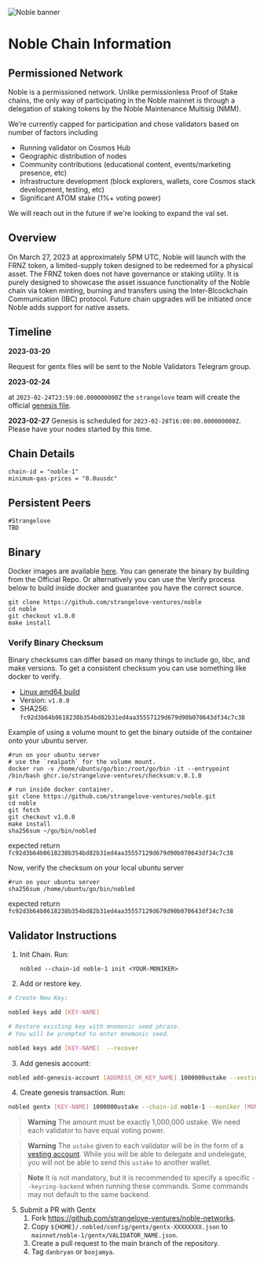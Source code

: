 ![Noble banner](https://raw.githubusercontent.com/strangelove-ventures/noble-networks/main/Twitter_Banner.png)
# Noble Chain Information

## Permissioned Network  
Noble is a permissioned network. Unlike permissionless Proof of Stake chains, the only way of participating in the Noble mainnet is through a delegation of staking tokens by the Noble Maintenance Multisig (NMM). 

 We’re currently capped for participation and chose validators based on number of factors including 
- Running validator on Cosmos Hub 
- Geographic distribution of nodes 
- Community contributions (educational content, events/marketing presence, etc) 
- Infrastructure development (block explorers, wallets, core Cosmos stack development, testing, etc) 
- Significant ATOM stake (1%+ voting power)

We will reach out in the future if we're looking to expand the val set.

## Overview
On March 27, 2023 at approximately 5PM UTC, Noble will launch with the FRNZ token, a limited-supply token designed to be redeemed for a physical asset. The FRNZ token does not have governance or staking utility. It is purely designed to showcase the asset issuance functionality of the Noble chain via token minting, burning and transfers using the Inter-Blcockchain Communication (IBC) protocol. Future chain upgrades will be initiated once Noble adds support for native assets. 

## Timeline

**2023-03-20** 

Request for gentx files will be sent to the Noble Validators Telegram group.

**2023-02-24** 

at `2023-02-24T23:59:00.000000000Z` the `strangelove` team will create the official [genesis file](https://raw.githubusercontent.com/strangelove-ventures/noble-networks/main/mainnet/noble-1/genesis.json). 

**2023-02-27** 
Genesis is scheduled for `2023-02-28T16:00:00.000000000Z`.  Please have your nodes started by this time.

## Chain Details
```
chain-id = "noble-1"
minimum-gas-prices = "0.0uusdc"
```
## Persistent Peers
```
#Strangelove
TBD
```

## Binary

Docker images are available [here](https://github.com/strangelove-ventures/noble/pkgs/container/noble/72469688?tag=v1.0.0). You can generate the binary by building from the Official Repo. Or alternatively you can use the Verify process below to build inside docker and guarantee you have the correct source.

```
git clone https://github.com/strangelove-ventures/noble
cd noble
git checkout v1.0.0
make install
```
### Verify Binary Checksum
Binary checksums can differ based on many things to include go, libc, and make versions. To get a consistent checksum you can use something like docker to verify.

  * [Linux amd64 build](nobled)
  * Version: `v1.0.0`
  * SHA256: `fc92d3b64b0618238b354bd82b31ed4aa35557129d679d90b070643df34c7c38`

  Example of using a volume mount to get the binary outside of the container onto your ubuntu server.
  ```
  #run on your ubuntu server
  # use the `realpath` for the volume mount.
  docker run -v /home/ubuntu/go/bin:/root/go/bin -it --entrypoint /bin/bash ghcr.io/strangelove-ventures/checksum:v.0.1.0
  ```
  ```
  # run inside docker container.
  git clone https://github.com/strangelove-ventures/noble.git
  cd noble
  git fetch
  git checkout v1.0.0
  make install
  sha256sum ~/go/bin/nobled
  ```
  expected return `fc92d3b64b0618238b354bd82b31ed4aa35557129d679d90b070643df34c7c38`  
  
  Now, verify the checksum on your local ubuntu server  
  ```
  #run on your ubuntu server
  sha256sum /home/ubuntu/go/bin/nobled
  ```
  expected return `fc92d3b64b0618238b354bd82b31ed4aa35557129d679d90b070643df34c7c38` 

## Validator Instructions

1) Init Chain. Run:

    `nobled --chain-id noble-1 init <YOUR-MONIKER>`

2) Add or restore key.
```bash
# Create New Key:

nobled keys add [KEY-NAME] 

# Restore existing key with mnemonic seed phrase. 
# You will be prompted to enter mnemonic seed. 

nobled keys add [KEY-NAME]  --recover
```

3) Add genesis account:
```bash
nobled add-genesis-account [ADDRESS_OR_KEY_NAME] 1000000ustake --vesting-amount 1000000ustake  --vesting-end-time 253402261199 
```

4) Create genesis transaction. Run:
```bash
nobled gentx [KEY-NAME] 1000000ustake --chain-id noble-1 --moniker [MONIKER] --identity [KEYBASE_ID] --website [WEBSITE] --security-contact [CONTACT] --details [DETAILS] --note [NODEID@IP:PORT]

```
> **Warning**
> The amount must be exactly 1,000,000 ustake. We need each validator to have equal voting power.

> **Warning**
> The `ustake` given to each validator will be in the form of a [vesting account](https://docs.cosmos.network/v0.45/modules/auth/05_vesting.html). While you will be able to delegate and undelegate, you will not be able to send this `ustake` to another wallet.

>**Note**
> It is not mandatory, but it is recommended to specify a specific `--keyring-backend` when running these commands. Some commands may not default to the same backend.

5) Submit a PR with Gentx
    1) Fork https://github.com/strangelove-ventures/noble-networks.
    2) Copy `${HOME}/.nobled/config/gentx/gentx-XXXXXXXX.json` to  `mainnet/noble-1/gentx/VALIDATOR_NAME.json`.
    3) Create a pull request to the main branch of the repository.  
    4) Tag `danbryan` or `boojamya`.
